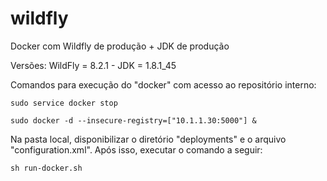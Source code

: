 # wildfly
Docker com Wildfly de produção + JDK de produção

Versões:
	WildFly = 8.2.1	-	JDK = 1.8.1_45


Comandos para execução do "docker" com acesso ao repositório interno:
	
	sudo service docker stop
	
	sudo docker -d --insecure-registry=["10.1.1.30:5000"] &
	
	
Na pasta local, disponibilizar o diretório "deployments" e o arquivo "configuration.xml". Após isso, executar o comando a seguir:

	sh run-docker.sh
	
	
	




